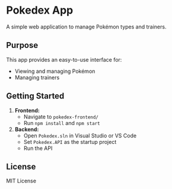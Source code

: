 # Pokedex App

A simple web application to manage Pokémon types and trainers.

## Purpose
This app provides an easy-to-use interface for:
- Viewing and managing Pokémon
- Managing trainers

## Getting Started
1. **Frontend:**
   - Navigate to `pokedex-frontend/`
   - Run `npm install` and `npm start`
2. **Backend:**
   - Open `Pokedex.sln` in Visual Studio or VS Code
   - Set `Pokedex.API` as the startup project
   - Run the API

## License
MIT License
